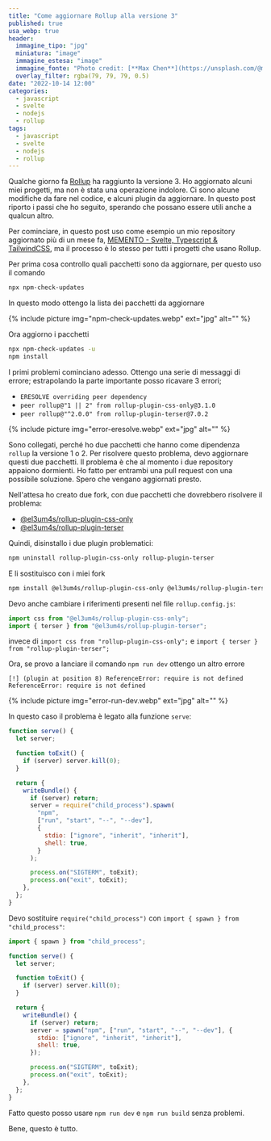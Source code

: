 ```yaml
---
title: "Come aggiornare Rollup alla versione 3"
published: true
usa_webp: true
header:
  immagine_tipo: "jpg"
  miniatura: "image"
  immagine_estesa: "image"
  immagine_fonte: "Photo credit: [**Max Chen**](https://unsplash.com/@maxchen2k)"
  overlay_filter: rgba(79, 79, 79, 0.5)
date: "2022-10-14 12:00"
categories:
  - javascript
  - svelte
  - nodejs
  - rollup
tags:
  - javascript
  - svelte
  - nodejs
  - rollup
---
```


Qualche giorno fa [Rollup](https://rollupjs.org/guide/en/) ha raggiunto la versione 3. Ho aggiornato alcuni miei progetti, ma non è stata una operazione indolore. Ci sono alcune modifiche da fare nel codice, e alcuni plugin da aggiornare. In questo post riporto i passi che ho seguito, sperando che possano essere utili anche a qualcun altro.

Per cominciare, in questo post uso come esempio un mio repository aggiornato più di un mese fa, [MEMENTO - Svelte, Typescript & TailwindCSS](https://github.com/el3um4s/memento-svelte-typescript-tailwind), ma il processo è lo stesso per tutti i progetti che usano Rollup.

Per prima cosa controllo quali pacchetti sono da aggiornare, per questo uso il comando

```bash
npx npm-check-updates
```

In questo modo ottengo la lista dei pacchetti da aggiornare

{% include picture img="npm-check-updates.webp" ext="jpg" alt="" %}

Ora aggiorno i pacchetti

```bash
npx npm-check-updates -u
npm install
```

I primi problemi cominciano adesso. Ottengo una serie di messaggi di errore; estrapolando la parte importante posso ricavare 3 errori;

- `ERESOLVE overriding peer dependency`
- `peer rollup@"1 || 2" from rollup-plugin-css-only@3.1.0`
- `peer rollup@"^2.0.0" from rollup-plugin-terser@7.0.2`

{% include picture img="error-eresolve.webp" ext="jpg" alt="" %}

Sono collegati, perché ho due pacchetti che hanno come dipendenza `rollup` la versione 1 o 2. Per risolvere questo problema, devo aggiornare questi due pacchetti. Il problema è che al momento i due repository appaiono dormienti. Ho fatto per entrambi una pull request con una possibile soluzione. Spero che vengano aggiornati presto.

Nell'attesa ho creato due fork, con due pacchetti che dovrebbero risolvere il problema:

- [@el3um4s/rollup-plugin-css-only](https://www.npmjs.com/package/@el3um4s/rollup-plugin-css-only)
- [@el3um4s/rollup-plugin-terser](https://www.npmjs.com/package/@el3um4s/rollup-plugin-terser)

Quindi, disinstallo i due plugin problematici:

```bash
npm uninstall rollup-plugin-css-only rollup-plugin-terser
```

E li sostituisco con i miei fork

```bash
npm install @el3um4s/rollup-plugin-css-only @el3um4s/rollup-plugin-terser
```

Devo anche cambiare i riferimenti presenti nel file `rollup.config.js`:

```javascript
import css from "@el3um4s/rollup-plugin-css-only";
import { terser } from "@el3um4s/rollup-plugin-terser";
```

invece di `import css from "rollup-plugin-css-only";` e `import { terser } from "rollup-plugin-terser";`

Ora, se provo a lanciare il comando `npm run dev` ottengo un altro errore

```
[!] (plugin at position 8) ReferenceError: require is not defined
ReferenceError: require is not defined
```

{% include picture img="error-run-dev.webp" ext="jpg" alt="" %}

In questo caso il problema è legato alla funzione `serve`:

```javascript
function serve() {
  let server;

  function toExit() {
    if (server) server.kill(0);
  }

  return {
    writeBundle() {
      if (server) return;
      server = require("child_process").spawn(
        "npm",
        ["run", "start", "--", "--dev"],
        {
          stdio: ["ignore", "inherit", "inherit"],
          shell: true,
        }
      );

      process.on("SIGTERM", toExit);
      process.on("exit", toExit);
    },
  };
}
```

Devo sostituire `require("child_process")` con `import { spawn } from "child_process"`:

```javascript
import { spawn } from "child_process";

function serve() {
  let server;

  function toExit() {
    if (server) server.kill(0);
  }

  return {
    writeBundle() {
      if (server) return;
      server = spawn("npm", ["run", "start", "--", "--dev"], {
        stdio: ["ignore", "inherit", "inherit"],
        shell: true,
      });

      process.on("SIGTERM", toExit);
      process.on("exit", toExit);
    },
  };
}
```

Fatto questo posso usare `npm run dev` e `npm run build` senza problemi.

Bene, questo è tutto.
